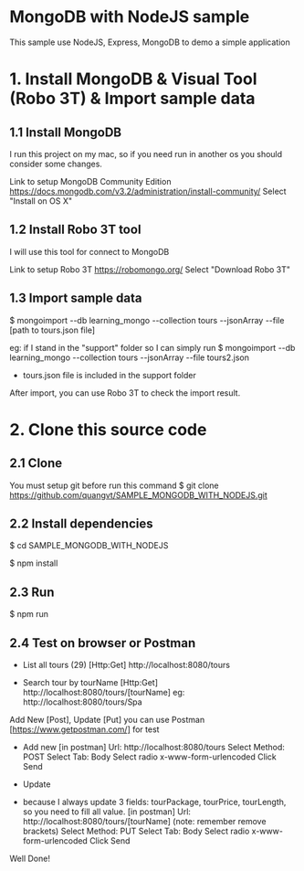 # MongoDB with NodeJS sample

This sample use NodeJS, Express, MongoDB to demo a simple application

# 1. Install MongoDB & Visual Tool (Robo 3T) & Import sample data

## 1.1 Install MongoDB

I run this project on my mac, so if you need run in another os you should consider some changes.

Link to setup MongoDB Community Edition
https://docs.mongodb.com/v3.2/administration/install-community/
Select "Install on OS X"

## 1.2 Install Robo 3T tool

I will use this tool for connect to MongoDB

Link to setup Robo 3T
https://robomongo.org/
Select "Download Robo 3T"

## 1.3 Import sample data

$ mongoimport --db learning_mongo --collection tours --jsonArray --file [path to tours.json file]

eg: if I stand in the "support" folder so I can simply run
$ mongoimport --db learning_mongo --collection tours --jsonArray --file tours2.json

* tours.json file is included in the support folder

After import, you can use Robo 3T to check the import result.

# 2. Clone this source code

## 2.1 Clone

You must setup git before run this command
$ git clone https://github.com/quangvt/SAMPLE_MONGODB_WITH_NODEJS.git

## 2.2 Install dependencies

$ cd SAMPLE_MONGODB_WITH_NODEJS

$ npm install

## 2.3 Run

$ npm run

## 2.4 Test on browser or Postman

- List all tours (29)
[Http:Get] http://localhost:8080/tours

- Search tour by tourName
[Http:Get] http://localhost:8080/tours/[tourName]
eg: http://localhost:8080/tours/Spa

Add New [Post], Update [Put] you can use Postman [https://www.getpostman.com/] for test
- Add new
[in postman]
Url: http://localhost:8080/tours
Select Method: POST
Select Tab: Body
Select radio x-www-form-urlencoded
Click Send

- Update
* because I always update 3 fields: tourPackage, tourPrice, tourLength, so you need to fill all value.
[in postman]
Url: http://localhost:8080/tours/[tourName] (note: remember remove brackets)
Select Method: PUT
Select Tab: Body
Select radio x-www-form-urlencoded
Click Send


Well Done!
